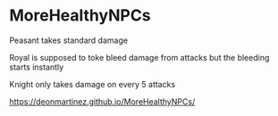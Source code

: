 # MoreHealthyNPCs
Peasant takes standard damage

Royal is supposed to toke bleed damage from attacks but the bleeding starts instantly

Knight only takes damage on every 5 attacks

https://deonmartinez.github.io/MoreHealthyNPCs/
